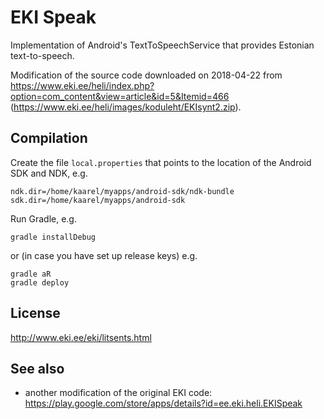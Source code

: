 EKI Speak
=========

Implementation of Android's TextToSpeechService that provides Estonian text-to-speech.

Modification of the source code downloaded on 2018-04-22 from
<https://www.eki.ee/heli/index.php?option=com_content&view=article&id=5&Itemid=466>
(<https://www.eki.ee/heli/images/koduleht/EKIsynt2.zip>).

Compilation
-----------

Create the file `local.properties` that points to the location of the Android SDK
and NDK, e.g.

    ndk.dir=/home/kaarel/myapps/android-sdk/ndk-bundle
    sdk.dir=/home/kaarel/myapps/android-sdk

Run Gradle, e.g.

    gradle installDebug

or (in case you have set up release keys) e.g.

    gradle aR
    gradle deploy

License
-------

<http://www.eki.ee/eki/litsents.html>

See also
--------

- another modification of the original EKI code: <https://play.google.com/store/apps/details?id=ee.eki.heli.EKISpeak>
